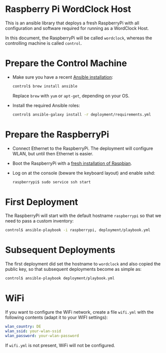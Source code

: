 # Raspberry Pi WordClock Host

This is an ansible library that deploys a fresh RaspberryPi with all configuration and software required for running as a WordClock Host.

In this document, the RaspberryPi will be called `wordclock`, whereas the controlling machine is called `control`.

# Prepare the Control Machine

* Make sure you have a recent [Ansible installation](http://docs.ansible.com/ansible/intro_installation.html):

  ```bash
  control$ brew install ansible
  ```

  Replace `brew` with `yum` or `apt-get`, depending on your OS.

* Install the required Ansible roles:

  ```bash
  control$ ansible-galaxy install -r deployment/requirements.yml
  ```

# Prepare the RaspberryPi

* Connect Ethernet to the RaspberryPi. The deployment will configure WLAN, but until then Ethernet is easier.

* Boot the RaspberryPi with a [fresh installation of Raspbian](https://www.raspberrypi.org/downloads/raspbian/).

* Log on at the console (beware the keyboard layout) and enable sshd:

  ```bash
  raspberrypi$ sudo service ssh start
  ```

# First Deployment

The RaspberryPi will start with the default hostname `raspberrypi` so that we need to pass a custom inventory:

```bash
control$ ansible-playbook -i raspberrypi, deployment/playbook.yml
```

# Subsequent Deployments

The first deployment did set the hostname to `wordclock` and also copied the public key, so that subsequent deployments become as simple as:

```bash
control$ ansible-playbook deployment/playbook.yml
```

# WiFi

If you want to configure the WiFi network, create a file `wifi.yml` with the following contents (adapt it to your WIFI settings):

```yaml
wlan_country: DE
wlan_ssid: your-wlan-ssid
wlan_password: your-wlan-password
```

If `wifi.yml` is not present, WiFi will not be configured.
